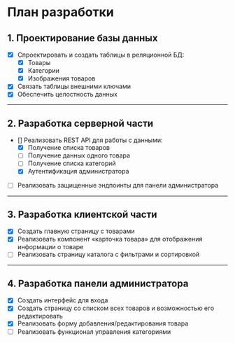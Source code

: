 # План разработки

## 1. Проектирование базы данных
- [x] Спроектировать и создать таблицы в реляционной БД:
  - [x] Товары  
  - [x] Категории  
  - [x] Изображения товаров  
- [x] Связать таблицы внешними ключами  
- [x] Обеспечить целостность данных  

---

## 2. Разработка серверной части
- [] Реализовать REST API для работы с данными:
  - [x] Получение списка товаров  
  - [ ] Получение данных одного товара  
  - [ ] Получение списка категорий  
  - [x] Аутентификация администратора  
- [ ] Реализовать защищенные эндпоинты для панели администратора  

---

## 3. Разработка клиентской части
- [x] Создать главную страницу с товарами  
- [x] Реализовать компонент «карточка товара» для отображения информации о товаре  
- [ ] Реализовать страницу каталога с фильтрами и сортировкой  

---

## 4. Разработка панели администратора
- [x] Создать интерфейс для входа  
- [x] Создать страницу со списком всех товаров и возможностью его редактировать  
- [x] Реализовать форму добавления/редактирования товара  
- [ ] Реализовать функционал управления категориями  

